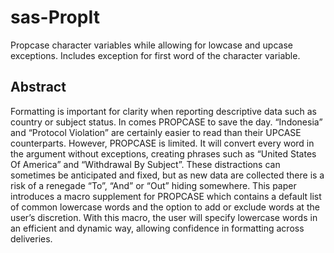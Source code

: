 # sas-PropIt
Propcase character variables while allowing for lowcase and upcase exceptions. Includes exception for first word of the character variable.

## Abstract
Formatting is important for clarity when reporting descriptive data such as country or subject status. In comes PROPCASE to save the day. “Indonesia” and “Protocol Violation” are certainly easier to read than their UPCASE counterparts. However, PROPCASE is limited. It will convert every word in the argument without exceptions, creating phrases such as “United States Of America” and “Withdrawal By Subject”. These distractions can sometimes be anticipated and fixed, but as new data are collected there is a risk of a renegade “To”, “And” or “Out” hiding somewhere. This paper introduces a macro supplement for PROPCASE which contains a default list of common lowercase words and the option to add or exclude words at the user’s discretion. With this macro, the user will specify lowercase words in an efficient and dynamic way, allowing confidence in formatting across deliveries.